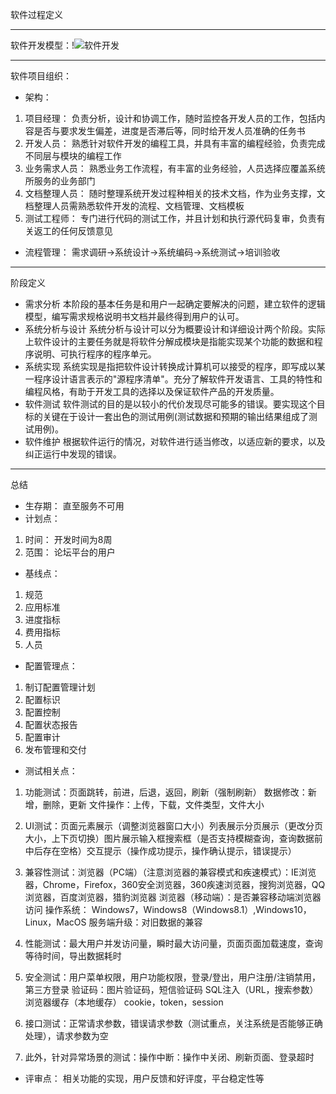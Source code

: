 软件过程定义
* * *
软件开发模型：!![软件开发](https://user-images.githubusercontent.com/75230560/191182687-d83a5ad6-6cac-4e6c-811e-12a3572c76d9.png)
* * *
软件项目组织：
- 架构：
1. 项目经理：
负责分析，设计和协调工作，随时监控各开发人员的工作，包括内容是否与要求发生偏差，进度是否滞后等，同时给开发人员准确的任务书
1. 开发人员：
熟悉针对软件开发的编程工具，并具有丰富的编程经验，负责完成不同层与模块的编程工作
1. 业务需求人员：
熟悉业务工作流程，有丰富的业务经验，人员选择应覆盖系统所服务的业务部门
1. 文档整理人员：
随时整理系统开发过程种相关的技术文档，作为业务支撑，文档整理人员需熟悉软件开发的流程、文档管理、文档模板
1. 测试工程师：
专门进行代码的测试工作，并且计划和执行源代码复审，负责有关返工的任何反馈意见
- 流程管理：
需求调研→系统设计→系统编码→系统测试→培训验收
* * *
阶段定义
- 需求分析 
本阶段的基本任务是和用户一起确定要解决的问题，建立软件的逻辑模型，编写需求规格说明书文档并最终得到用户的认可。
- 系统分析与设计 
系统分析与设计可以分为概要设计和详细设计两个阶段。实际上软件设计的主要任务就是将软件分解成模块是指能实现某个功能的数据和程序说明、可执行程序的程序单元。
- 系统实现 
系统实现是指把软件设计转换成计算机可以接受的程序，即写成以某一程序设计语言表示的"源程序清单"。充分了解软件开发语言、工具的特性和编程风格，有助于开发工具的选择以及保证软件产品的开发质量。
- 软件测试 
软件测试的目的是以较小的代价发现尽可能多的错误。要实现这个目标的关键在于设计一套出色的测试用例(测试数据和预期的输出结果组成了测试用例)。
- 软件维护 
根据软件运行的情况，对软件进行适当修改，以适应新的要求，以及纠正运行中发现的错误。
* * *
总结
- 生存期：
直至服务不可用
- 计划点：
1. 时间：
开发时间为8周
3. 范围：
论坛平台的用户
- 基线点：
1. 规范
6. 应用标准
7. 进度指标
8. 费用指标
9. 人员
- 配置管理点：
 
1. 制订配置管理计划
2. 配置标识
3. 配置控制
4. 配置状态报告
5. 配置审计
6. 发布管理和交付
- 测试相关点：
1. 功能测试：页面跳转，前进，后退，返回，刷新（强制刷新）
数据修改：新增，删除，更新
文件操作：上传，下载，文件类型，文件大小

1. UI测试：页面元素展示（调整浏览器窗口大小）列表展示分页展示（更改分页大小，上下页切换）图片展示输入框搜索框（是否支持模糊查询，查询数据前中后存在空格）交互提示（操作成功提示，操作确认提示，错误提示）

1. 兼容性测试：浏览器（PC端）（注意浏览器的兼容模式和疾速模式）：IE浏览器，Chrome，Firefox，360安全浏览器，360疾速浏览器，搜狗浏览器，QQ浏览器，百度浏览器，猎豹浏览器
浏览器（移动端）：是否兼容移动端浏览器访问
操作系统：
Windows7，Windows8（Windows8.1）,Windows10，Linux，MacOS
服务端升级：对旧数据的兼容

1. 性能测试：最大用户并发访问量，瞬时最大访问量，页面页面加载速度，查询等待时间，导出数据耗时

1. 安全测试：用户菜单权限，用户功能权限，登录/登出，用户注册/注销禁用，第三方登录
验证码：图片验证码，短信验证码
SQL注入（URL，搜索参数）
浏览器缓存（本地缓存）
cookie，token，session

1. 接口测试：正常请求参数，错误请求参数（测试重点，关注系统是否能够正确处理），请求参数为空

1. 此外，针对异常场景的测试：操作中断：操作中关闭、刷新页面、登录超时

- 评审点：
相关功能的实现，用户反馈和好评度，平台稳定性等
